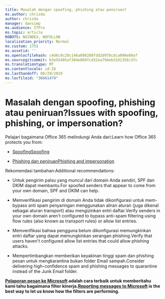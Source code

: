 ```yaml
---
title: Masalah dengan spoofing, phishing atau peniruan?
ms.author: chrisda
author: chrisda
manager: dansimp
ms.audience: ITPro
ms.topic: article
ROBOTS: NOINDEX, NOFOLLOW
localization_priority: Normal
ms.custom: 1755
ms.assetid: ''
ms.openlocfilehash: c4d6c9c28c146a098288fdd2d978cdca098e89af
ms.sourcegitcommit: b3e55405af384e868fcd32ea794eb15d1356c3fc
ms.translationtype: MT
ms.contentlocale: id-ID
ms.lasthandoff: 08/29/2019
ms.locfileid: "36661479"
---
```

# <a name="issues-with-spoofing-phishing-or-impersonation"></a><span data-ttu-id="cc7fb-102">Masalah dengan spoofing, phishing atau peniruan?</span><span class="sxs-lookup"><span data-stu-id="cc7fb-102">Issues with spoofing, phishing, or impersonation?</span></span>

<span data-ttu-id="cc7fb-103">Pelajari bagaimana Office 365 melindungi Anda dari:</span><span class="sxs-lookup"><span data-stu-id="cc7fb-103">Learn how Office 365 protects you from:</span></span>

- [<span data-ttu-id="cc7fb-104">Spoofing</span><span class="sxs-lookup"><span data-stu-id="cc7fb-104">Spoofing</span></span>](https://docs.microsoft.com/office365/securitycompliance/anti-spoofing-protection)

- [<span data-ttu-id="cc7fb-105">Phishing dan peniruan</span><span class="sxs-lookup"><span data-stu-id="cc7fb-105">Phishing and impersonation</span></span>](https://docs.microsoft.com/office365/securitycompliance/atp-anti-phishing)

<span data-ttu-id="cc7fb-106">Rekomendasi tambahan:</span><span class="sxs-lookup"><span data-stu-id="cc7fb-106">Additional recommendations:</span></span>

- <span data-ttu-id="cc7fb-107">Untuk pengirim palsu yang muncul dari domain Anda sendiri, SPF dan DKIM dapat membantu.</span><span class="sxs-lookup"><span data-stu-id="cc7fb-107">For spoofed senders that appear to come from your own domain, SPF and DKIM can help.</span></span>

- <span data-ttu-id="cc7fb-108">Memverifikasi pengirim di domain Anda tidak dikonfigurasi untuk mem-bypass anti spam penyaringan menggunakan aliran aturan (juga dikenal sebagai aturan transport) atau mengizinkan entri daftar.</span><span class="sxs-lookup"><span data-stu-id="cc7fb-108">Verify senders in your own domain aren't configured to bypass anti-spam filtering using flow rules (also known as transport rules) or allow list entries.</span></span>

- <span data-ttu-id="cc7fb-109">Memverifikasi bahwa pengguna belum dikonfigurasi memungkinkan entri daftar yang dapat memungkinkan serangan phishing.</span><span class="sxs-lookup"><span data-stu-id="cc7fb-109">Verify that users haven't configured allow list entries that could allow phishing attacks.</span></span>

- <span data-ttu-id="cc7fb-110">Mempertimbangkan memberikan keyakinan tinggi spam dan phishing pesan untuk mengkarantina bukan folder Email sampah.</span><span class="sxs-lookup"><span data-stu-id="cc7fb-110">Consider delivering high-confidence spam and phishing messages to quarantine instead of the Junk Email folder.</span></span>

<span data-ttu-id="cc7fb-111">**[Pelaporan pesan ke Microsoft](https://support.office.com/article/b5caa9f1-cdf3-4443-af8c-ff724ea719d2) adalah cara terbaik untuk memberitahu kami tahu bagaimana filter kinerja.**</span><span class="sxs-lookup"><span data-stu-id="cc7fb-111">**[Reporting messages to Microsoft](https://support.office.com/article/b5caa9f1-cdf3-4443-af8c-ff724ea719d2) is the best way to let us know how the filters are performing.**</span></span>
